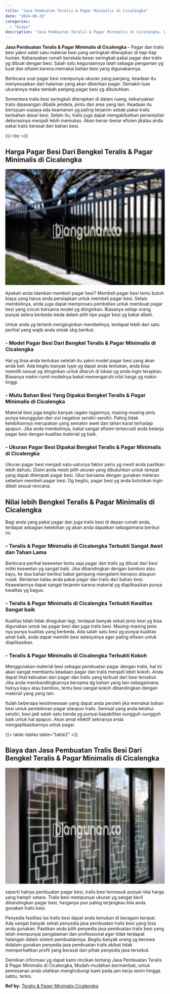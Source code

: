 ```yaml
---
title: "Jasa Pembuatan Teralis & Pagar Minimalis di Cicalengka"
date: "2024-08-26"
categories: 
  - "biaya"
description: "Jasa Pembuatan Teralis & Pagar Minimalis di Cicalengka. Demikian informasi yg dapat kami rincikan tentang Jasa Pembuatan Teralis & Pagar Minimalis di Cicalen..."
---
```


**Jasa Pembuatan Teralis & Pagar Minimalis di Cicalengka** – Pagar dan tralis besi yakni salah satu material besi yang seringkali diterapkan di tiap-tiap hunian. Kebanyakan rumah berskala besar seringkali pakai pagar dan tralis yg dibuat dengan besi. Salah satu kegunaannya ialah sebagai pengaman yg kuat dan efisien karena memakai bahan besi yang digunakannya.

Berbicara soal pagar besi mempunyai ukuran yang panjang, keadaan itu menyesuaikan dari halaman yang akan diberikan pagar. Semakin luas ukurannya maka tambah panjang pagar besi yg dibutuhkan.

Sementara tralis besi seringkali diterapkan di dalam ruang, kebanyakan tralis dipasangan dibalik jendela, pintu dan area yang lain. Keadaan itu bertujuan supaya ada keamanan yg paling terjamin sebab pakai tralis berbahan dasar besi. Selain itu, tralis juga dapat mengakibatkan penampilan dekorasinya menjadi lebih memukau. Akan benar-benar efisien jikalau anda pakai tralis berasal dari bahan besi.

{{< toc >}}

## Harga Pagar Besi Dari Bengkel Teralis & Pagar Minimalis di Cicalengka

![Jasa Pembuatan Teralis & Pagar Minimalis di Cicalengka](/images/pagar-minimalis-murah-68.png)

Apakah anda idamkan membeli pagar besi? Membeli pagar besi tentu butuh biaya yang harus anda persiapkan untuk membeli pagar besi. Selain membelinya, anda juga dapat memproses pembelian untuk membuat pagar besi yang cocok bersama model yg diinginkan. Biasanya setiap orang punyai selera berbeda-beda dalam pilih tipe pagar besi yg bakal dibeli.

Untuk anda yg tertarik menginginkan membelinya, terdapat lebih dari satu perihal yang wajib anda simak sbg berikut:
### \- Model Pagar Besi Dari Bengkel Teralis & Pagar Minimalis di Cicalengka

Hal yg bisa anda tentukan setelah itu yakni model pagar besi yang akan anda beli. Ada begitu banyak type yg dapat anda tentukan, anda bisa memilih sesuai yg diinginkan untuk ditaruh di lokasi yg anda ingin terapkan. Biasanya makin rumit modelnya bakal memengaruhi nilai harga yg makin tinggi.

### \- Mutu Bahan Besi Yang Dipakai Bengkel Teralis & Pagar Minimalis di Cicalengka

Material besi juga begitu banyak ragam ragamnya, masing-masing jenis punya keunggulan dan sisi negative sendiri-sendiri. Paling tidak kelebihannya merupakan yang semakin awet dan tahan karat terhadap apapun. Jika anda membelinya, bakal sangat efisien terkecuali anda belanja pagar besi dengan kualitas material yg baik.

### \- Ukuran Pagar Besi Dipakai Bengkel Teralis & Pagar Minimalis di Cicalengka

Ukuran pagar besi menjadi satu-satunya faktor perlu yg mesti anda pastikan lebih dahulu. Disini anda mesti pilih ukuran yang dibutuhkan untuk tempat yang dapat ditempati pagar besi. Ukur bersama dengan gunakan meteran sebelum membeli pagar besi. Dg begitu, pagar besi yg anda butuhkan ingin dibeli sesuai rencana.

## Nilai lebih Bengkel Teralis & Pagar Minimalis di Cicalengka

Bagi anda yang pakai pagar dan juga tralis besi di depan rumah anda, terdapat sebagian kelebihan yg akan anda dapatkan sebagaimana berikut ini.

### \- Teralis & Pagar Minimalis di Cicalengka Terbukti Sangat Awet dan Tahan Lama

Berbicara perihal keawetan tentu saja pagar dan tralis yg dibuat dari besi miliki keawetan yg sangat baik. Jika dibandingkan dengan bamboo atau kayu, ke dua bahan berikut bakal gampang mengalami keropos ataupun rusak. Berlainan kalau anda pakai pagar dan tralis dari bahan besi. Keawetannya dapat sangat terjamin karena material yg diaplikasikan punya kwalitas yg bagus.

### \- Teralis & Pagar Minimalis di Cicalengka Terbukti Kwalitas Sangat baik

Kualitas telah tidak diragukan lagi, terdapat banyak sekali jenis besi yg bisa digunakan untuk las pagar besi dan juga tralis besi. Masing-masing jenis nya punya kualitas yang berbeda. Ada salah satu besi yg punyai kualitas amat baik, anda dapat memilih besi selanjutnya agar paling efisien untuk diaplikasikan.

### \- Teralis & Pagar Minimalis di Cicalengka Terbukti Kokoh

Menggunakan material besi sebagai pembuatan pagar dengan tralis, hal ini akan sangat membantu keadaan pagar dan tralis menjadi lebih kokoh. Anda dapat lihat kekuatan dari pagar dan tralis yang terbuat dari besi tersebut. Jika anda membandingkannya bersama dg bahan yang lain sebagaimana halnya kayu atau bamboo, tentu besi sangat kokoh dibandingkan dengan material yang yang lain.

Itulah beberapa keistimewaan yang dapat anda peroleh jika memakai bahan besi untuk pembikinan pagar ataupun tralis. Semisal yang anda ketahui sendiri, besi jadi salah satu benda yg punyai kapabilitas sungguh-sungguh baik untuk hal apapun. Akan amat efektif sekiranya anda mengaplikasikannya untuk pagar.

{{< table-tables table="table2" >}}

## Biaya dan Jasa Pembuatan Tralis Besi Dari Bengkel Teralis & Pagar Minimalis di Cicalengka

![Jasa Pembuatan Teralis & Pagar Minimalis di Cicalengka](/images/teralis-minimalis-murah-02.png)

seperti halnya pembuatan pagar besi, tralis besi termasuk punyai nilai harga yang hampir setara. Tralis besi mempunyai ukuran yg sangat kecil dibandingkan pagar besi, harganya pun paling terjangkau bila anda gunakan tralis besi.

Penyedia fasilitas las tralis besi dapat anda temukan di beragam tempat. Ada sangat banyak sekali penyedia jasa pembuatan tralis besi yang bisa anda gunakan. Pastikan anda pilih penyedia jasa pembuatan tralis besi yang telah mempunyai pengalaman dan professional agar tidak terdapat halangan dalam sistem pembuatannya. Begitu banyak orang yg kecewa didalam gunakan penyedia jasa pembuatan tralis akibat tidak memperhatikan profil yang berasal dari pihak penyedia jasa tersebut.

Demikian informasi yg dapat kami rincikan tentang Jasa Pembuatan Teralis & Pagar Minimalis di Cicalengka, Mudah-mudahan bermanfaat, untuk pemesanan anda silahkan menghubungi kami pada jam kerja senin hingga sabtu, tanks.

**Ref by:** [Teralis & Pagar Minimalis Cicalengka](https://id.wikipedia.org/wiki/Teralis)
